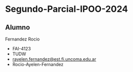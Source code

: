 # Segundo-Parcial-IPOO-2024
## Alumno
 Fernandez Rocio
  * FAI-4123
  * TUDW
  * rayelen.fernandez@est.fi.uncoma.edu.ar
  * Rocio-Ayelen-Fernandez
